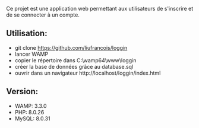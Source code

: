 Ce projet est une application web permettant aux utilisateurs de s'inscrire et de se connecter à un compte.

## Utilisation:
- git clone https://github.com/liufrancois/loggin
- lancer WAMP
- copier le répertoire dans C:\wamp64\www\loggin
- créer la base de données grâce au database.sql
- ouvrir dans un navigateur http://localhost/loggin/index.html

## Version:
- WAMP: 3.3.0
- PHP: 8.0.26
- MySQL: 8.0.31

